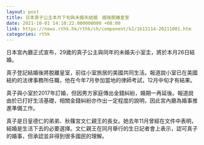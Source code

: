 ```yaml
---
layout: post
title: 日本真子公主本月下旬與未婚夫結婚　婚後脫離皇室
date: 2021-10-01 14:10:22.000000000 +08:00
link: https://news.rthk.hk/rthk/ch/component/k2/1613114-20211001.htm
categories: rthk
---
```


日本宮內廳正式宣布，29歲的真子公主與同年的未婚夫小室圭，將於本月26日結婚。

真子登記結婚後將脫離皇室，前往小室旅居的美國共同生活。報道說小室已在美國紐約的法律事務所任職，他在今年7月參加當地的律師考試，12月中旬才有結果。

真子與小室於2017年訂婚，但因男方家庭傳出金錢糾紛，婚期一再延後。報道說由於已打好生活基礎，相關金錢糾紛亦作出一定程度的說明，因此宮內廳為婚事推進準備工作。

真子是日皇德仁的弟弟、秋篠宮文仁親王的長女。她去年11月曾經在文件中表明，結婚是生活下去的必要選擇。文仁親王在同月舉行的生日記者會上表示，認可真子的婚事，但承認並非得到很多國民的理解。
